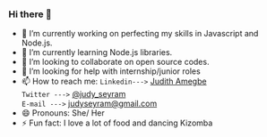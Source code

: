 ### Hi there 👋

<!--
**JudySeyram/JudySeyram** is a ✨ _special_ ✨ repository because its `README.md` (this file) appears on your GitHub profile.

Here are some ideas to get you started:
-->
- 🔭 I’m currently working on perfecting my skills in Javascript and Node.js.
- 🌱 I’m currently learning Node.js libraries.
- 👯 I’m looking to collaborate on open source codes.
- 🤔 I’m looking for help with internship/junior roles
- 📫 How to reach me: `Linkedin--->` [Judith Amegbe](https://gh.linkedin.com/in/judith-amegbe)<br>
                       `Twitter --->` [@judy_seyram](https://twitter.com/judy_seyram)<br>
                       `E-mail --->` judyseyram@gmail.com
- 😄 Pronouns: She/ Her
- ⚡ Fun fact: I love a lot of food and dancing Kizomba

